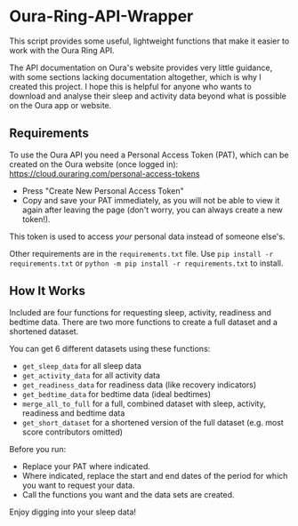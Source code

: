 # Oura-Ring-API-Wrapper

This script provides some useful, lightweight functions that make it easier to work with the Oura Ring API.

The API documentation on Oura's website provides very little guidance, with some sections lacking documentation altogether, which is why I created this project. I hope this is helpful for anyone who wants to download and analyse their sleep and activity data beyond what is possible on the Oura app or website.


## Requirements

To use the Oura API you need a Personal Access Token (PAT), which can be created on the Oura website (once logged in):
https://cloud.ouraring.com/personal-access-tokens
- Press "Create New Personal Access Token"
- Copy and save your PAT immediately, as you will not be able to view it again after leaving the page (don't worry, you can always create a new token!).

This token is used to access *your* personal data instead of someone else's.

Other requirements are in the `requirements.txt` file. Use `pip install -r requirements.txt` or `python -m pip install -r requirements.txt` to install.

## How It Works

Included are four functions for requesting sleep, activity, readiness and bedtime data. There are two more functions to create a full dataset and a shortened dataset.

You can get 6 different datasets using these functions:
- `get_sleep_data` for all sleep data
- `get_activity_data` for all activity data
- `get_readiness_data` for readiness data (like recovery indicators)
- `get_bedtime_data` for bedtime data (ideal bedtimes)
- `merge_all_to_full` for a full, combined dataset with sleep, activity, readiness and bedtime data
- `get_short_dataset` for a shortened version of the full dataset (e.g. most score contributors omitted)

Before you run:
- Replace your PAT where indicated.
- Where indicated, replace the start and end dates of the period for which you want to request your data.
- Call the functions you want and the data sets are created.

Enjoy digging into your sleep data!
